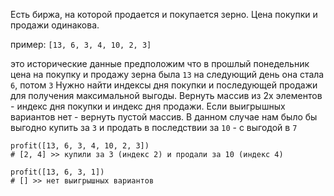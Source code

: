 

Есть биржа, на которой продается и покупается зерно. Цена покупки и продажи одинакова.

пример: `[13, 6, 3, 4, 10, 2, 3]`

это исторические данные
предположим что в прошлый понедельник цена на покупку и продажу зерна была `13`
на следующий день она стала `6`, потом `3`
Нужно найти индексы дня покупки и последующей продажи для получения максимальной выгоды. 
Вернуть массив из 2х элементов - индекс дня покупки и индекс дня продажи. 
Если выигрышных вариантов нет - вернуть пустой массив.
В данном случае нам было бы выгодно купить за `3` и продать в последствии за `10` - с выгодой в `7`

```
profit([13, 6, 3, 4, 10, 2, 3])
# [2, 4] >> купили за 3 (индекс 2) и продали за 10 (индекс 4)

profit([13, 6, 3, 1])
# [] >> нет выигрышных вариантов
```

